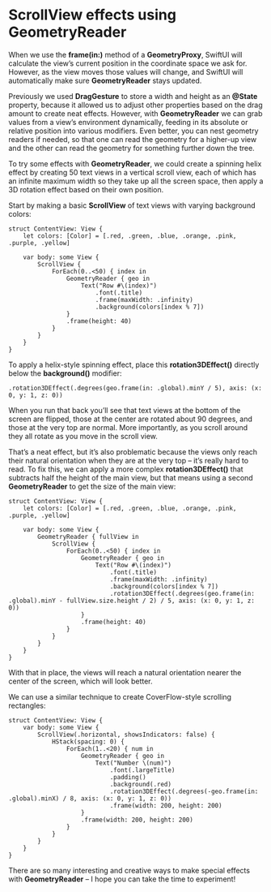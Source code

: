 # ScrollView effects using GeometryReader

When we use the **frame(in:)** method of a **GeometryProxy**, SwiftUI will calculate the view’s current position in the coordinate space we ask for. However, as the view moves those values will change, and SwiftUI will automatically make sure **GeometryReader** stays updated.

Previously we used **DragGesture** to store a width and height as an **@State** property, because it allowed us to adjust other properties based on the drag amount to create neat effects. However, with **GeometryReader** we can grab values from a view’s environment dynamically, feeding in its absolute or relative position into various modifiers. Even better, you can nest geometry readers if needed, so that one can read the geometry for a higher-up view and the other can read the geometry for something further down the tree.

To try some effects with **GeometryReader**, we could create a spinning helix effect by creating 50 text views in a vertical scroll view, each of which has an infinite maximum width so they take up all the screen space, then apply a 3D rotation effect based on their own position.

Start by making a basic **ScrollView** of text views with varying background colors:
```
struct ContentView: View {
    let colors: [Color] = [.red, .green, .blue, .orange, .pink, .purple, .yellow]

    var body: some View {
        ScrollView {
            ForEach(0..<50) { index in
                GeometryReader { geo in
                    Text("Row #\(index)")
                        .font(.title)
                        .frame(maxWidth: .infinity)
                        .background(colors[index % 7])
                }
                .frame(height: 40)
            }
        }
    }
}
```
To apply a helix-style spinning effect, place this **rotation3DEffect()** directly below the **background()** modifier:
```
.rotation3DEffect(.degrees(geo.frame(in: .global).minY / 5), axis: (x: 0, y: 1, z: 0))
```
When you run that back you’ll see that text views at the bottom of the screen are flipped, those at the center are rotated about 90 degrees, and those at the very top are normal. More importantly, as you scroll around they all rotate as you move in the scroll view.

That’s a neat effect, but it’s also problematic because the views only reach their natural orientation when they are at the very top – it’s really hard to read. To fix this, we can apply a more complex **rotation3DEffect()** that subtracts half the height of the main view, but that means using a second **GeometryReader** to get the size of the main view:
```
struct ContentView: View {
    let colors: [Color] = [.red, .green, .blue, .orange, .pink, .purple, .yellow]

    var body: some View {
        GeometryReader { fullView in
            ScrollView {
                ForEach(0..<50) { index in
                    GeometryReader { geo in
                        Text("Row #\(index)")
                            .font(.title)
                            .frame(maxWidth: .infinity)
                            .background(colors[index % 7])
                            .rotation3DEffect(.degrees(geo.frame(in: .global).minY - fullView.size.height / 2) / 5, axis: (x: 0, y: 1, z: 0))
                    }
                    .frame(height: 40)
                }
            }
        }
    }
}
```
With that in place, the views will reach a natural orientation nearer the center of the screen, which will look better.

We can use a similar technique to create CoverFlow-style scrolling rectangles:
```
struct ContentView: View {   
    var body: some View {
        ScrollView(.horizontal, showsIndicators: false) {
            HStack(spacing: 0) {
                ForEach(1..<20) { num in
                    GeometryReader { geo in
                        Text("Number \(num)")
                            .font(.largeTitle)
                            .padding()
                            .background(.red)
                            .rotation3DEffect(.degrees(-geo.frame(in: .global).minX) / 8, axis: (x: 0, y: 1, z: 0))
                            .frame(width: 200, height: 200)
                    }
                    .frame(width: 200, height: 200)
                }
            }
        }
    }
}
```
There are so many interesting and creative ways to make special effects with **GeometryReader** – I hope you can take the time to experiment!

